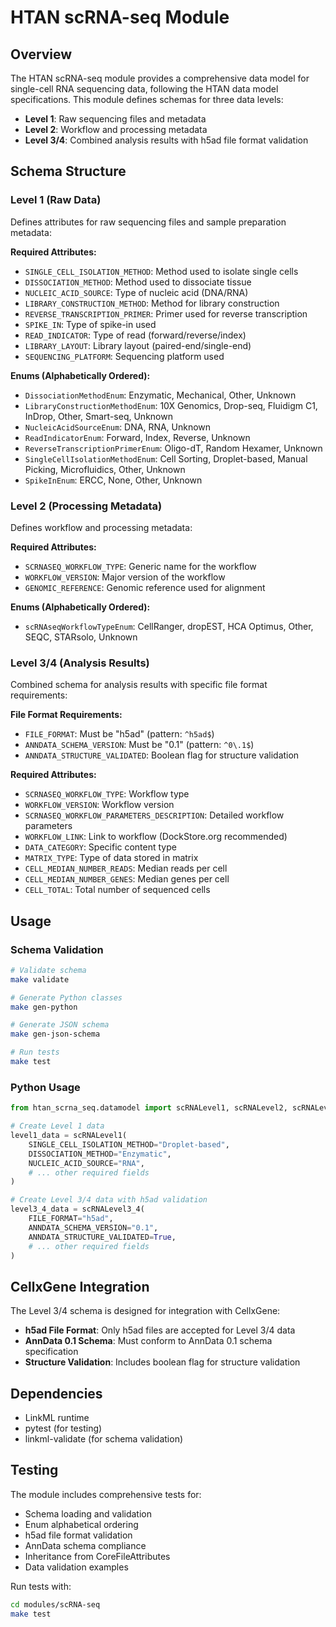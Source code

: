 # HTAN scRNA-seq Module

## Overview

The HTAN scRNA-seq module provides a comprehensive data model for single-cell RNA sequencing data, following the HTAN data model specifications. This module defines schemas for three data levels:

- **Level 1**: Raw sequencing files and metadata
- **Level 2**: Workflow and processing metadata  
- **Level 3/4**: Combined analysis results with h5ad file format validation

## Schema Structure

### Level 1 (Raw Data)
Defines attributes for raw sequencing files and sample preparation metadata:

**Required Attributes:**
- `SINGLE_CELL_ISOLATION_METHOD`: Method used to isolate single cells
- `DISSOCIATION_METHOD`: Method used to dissociate tissue
- `NUCLEIC_ACID_SOURCE`: Type of nucleic acid (DNA/RNA)
- `LIBRARY_CONSTRUCTION_METHOD`: Method for library construction
- `REVERSE_TRANSCRIPTION_PRIMER`: Primer used for reverse transcription
- `SPIKE_IN`: Type of spike-in used
- `READ_INDICATOR`: Type of read (forward/reverse/index)
- `LIBRARY_LAYOUT`: Library layout (paired-end/single-end)
- `SEQUENCING_PLATFORM`: Sequencing platform used

**Enums (Alphabetically Ordered):**
- `DissociationMethodEnum`: Enzymatic, Mechanical, Other, Unknown
- `LibraryConstructionMethodEnum`: 10X Genomics, Drop-seq, Fluidigm C1, InDrop, Other, Smart-seq, Unknown
- `NucleicAcidSourceEnum`: DNA, RNA, Unknown
- `ReadIndicatorEnum`: Forward, Index, Reverse, Unknown
- `ReverseTranscriptionPrimerEnum`: Oligo-dT, Random Hexamer, Unknown
- `SingleCellIsolationMethodEnum`: Cell Sorting, Droplet-based, Manual Picking, Microfluidics, Other, Unknown
- `SpikeInEnum`: ERCC, None, Other, Unknown

### Level 2 (Processing Metadata)
Defines workflow and processing metadata:

**Required Attributes:**
- `SCRNASEQ_WORKFLOW_TYPE`: Generic name for the workflow
- `WORKFLOW_VERSION`: Major version of the workflow
- `GENOMIC_REFERENCE`: Genomic reference used for alignment

**Enums (Alphabetically Ordered):**
- `scRNAseqWorkflowTypeEnum`: CellRanger, dropEST, HCA Optimus, Other, SEQC, STARsolo, Unknown

### Level 3/4 (Analysis Results)
Combined schema for analysis results with specific file format requirements:

**File Format Requirements:**
- `FILE_FORMAT`: Must be "h5ad" (pattern: `^h5ad$`)
- `ANNDATA_SCHEMA_VERSION`: Must be "0.1" (pattern: `^0\.1$`)
- `ANNDATA_STRUCTURE_VALIDATED`: Boolean flag for structure validation

**Required Attributes:**
- `SCRNASEQ_WORKFLOW_TYPE`: Workflow type
- `WORKFLOW_VERSION`: Workflow version
- `SCRNASEQ_WORKFLOW_PARAMETERS_DESCRIPTION`: Detailed workflow parameters
- `WORKFLOW_LINK`: Link to workflow (DockStore.org recommended)
- `DATA_CATEGORY`: Specific content type
- `MATRIX_TYPE`: Type of data stored in matrix
- `CELL_MEDIAN_NUMBER_READS`: Median reads per cell
- `CELL_MEDIAN_NUMBER_GENES`: Median genes per cell
- `CELL_TOTAL`: Total number of sequenced cells


## Usage

### Schema Validation
```bash
# Validate schema
make validate

# Generate Python classes
make gen-python

# Generate JSON schema
make gen-json-schema

# Run tests
make test
```

### Python Usage
```python
from htan_scrna_seq.datamodel import scRNALevel1, scRNALevel2, scRNALevel3_4

# Create Level 1 data
level1_data = scRNALevel1(
    SINGLE_CELL_ISOLATION_METHOD="Droplet-based",
    DISSOCIATION_METHOD="Enzymatic",
    NUCLEIC_ACID_SOURCE="RNA",
    # ... other required fields
)

# Create Level 3/4 data with h5ad validation
level3_4_data = scRNALevel3_4(
    FILE_FORMAT="h5ad",
    ANNDATA_SCHEMA_VERSION="0.1",
    ANNDATA_STRUCTURE_VALIDATED=True,
    # ... other required fields
)
```

## CellxGene Integration

The Level 3/4 schema is designed for integration with CellxGene:

- **h5ad File Format**: Only h5ad files are accepted for Level 3/4 data
- **AnnData 0.1 Schema**: Must conform to AnnData 0.1 schema specification
- **Structure Validation**: Includes boolean flag for structure validation

## Dependencies

- LinkML runtime
- pytest (for testing)
- linkml-validate (for schema validation)

## Testing

The module includes comprehensive tests for:
- Schema loading and validation
- Enum alphabetical ordering
- h5ad file format validation
- AnnData schema compliance
- Inheritance from CoreFileAttributes
- Data validation examples

Run tests with:
```bash
cd modules/scRNA-seq
make test
```
